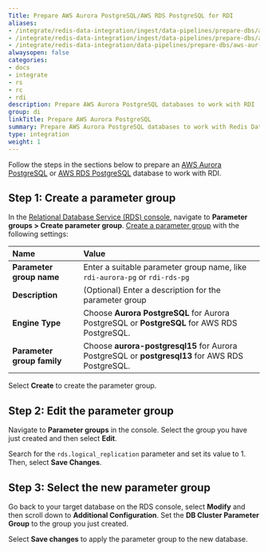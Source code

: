 ```yaml
---
Title: Prepare AWS Aurora PostgreSQL/AWS RDS PostgreSQL for RDI
aliases: 
- /integrate/redis-data-integration/ingest/data-pipelines/prepare-dbs/aws-aur-pgsql/
- /integrate/redis-data-integration/ingest/data-pipelines/prepare-dbs/aws-aurora-rds/aws-aur-pgsql/
- /integrate/redis-data-integration/data-pipelines/prepare-dbs/aws-aur-pgsql/
alwaysopen: false
categories:
- docs
- integrate
- rs
- rc
- rdi
description: Prepare AWS Aurora PostgreSQL databases to work with RDI
group: di
linkTitle: Prepare AWS Aurora PostgreSQL
summary: Prepare AWS Aurora PostgreSQL databases to work with Redis Data Integration.
type: integration
weight: 1
---
```


Follow the steps in the sections below to prepare an
[AWS Aurora PostgreSQL](https://docs.aws.amazon.com/AmazonRDS/latest/AuroraUserGuide/CHAP_GettingStartedAurora.CreatingConnecting.AuroraPostgreSQL.html) or [AWS RDS PostgreSQL](https://docs.aws.amazon.com/AmazonRDS/latest/UserGuide/CHAP_GettingStarted.CreatingConnecting.PostgreSQL.html)
database to work with RDI.

## Step 1: Create a parameter group

In the [Relational Database Service (RDS) console](https://console.aws.amazon.com/rds/),
navigate to **Parameter groups > Create parameter group**. [Create a parameter group](https://docs.aws.amazon.com/AmazonRDS/latest/AuroraUserGuide/USER_WorkingWithParamGroups.CreatingCluster.html)
with the following settings:

| Name | Value |
| :-- | :-- |
| **Parameter group name**  | Enter a suitable parameter group name, like `rdi-aurora-pg` or `rdi-rds-pg` |
| **Description**  | (Optional) Enter a description for the parameter group |
| **Engine Type**  | Choose **Aurora PostgreSQL** for Aurora PostgreSQL or **PostgreSQL** for AWS RDS PostgreSQL. |
| **Parameter group family**  | Choose **aurora-postgresql15** for Aurora PostgreSQL or **postgresql13** for AWS RDS PostgreSQL. |

Select **Create** to create the parameter group.

## Step 2: Edit the parameter group

Navigate to **Parameter groups** in the console. Select the 
group you have just created and then select **Edit**.

Search for the `rds.logical_replication` parameter and set its value to 1. Then,
select **Save Changes**.

## Step 3: Select the new parameter group

Go back to your target database on the RDS console, select **Modify** and then
scroll down to **Additional Configuration**. Set
the **DB Cluster Parameter Group** to the group you just created. 

Select **Save changes** to apply the parameter group to the new database.
